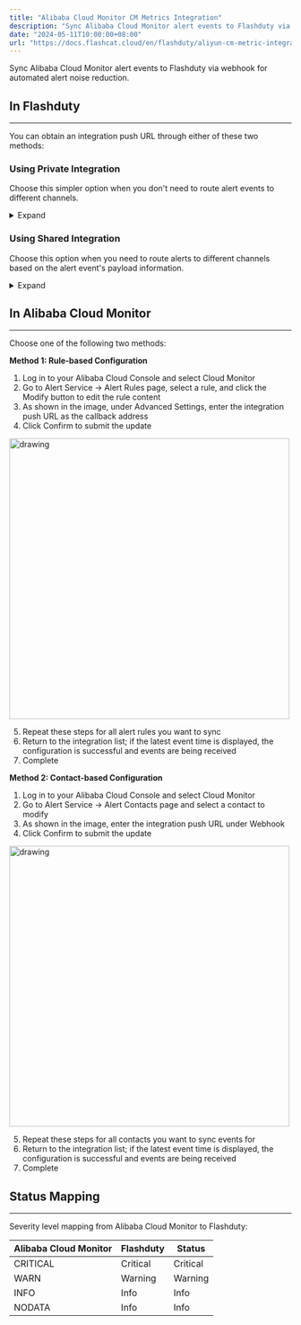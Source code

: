 ```yaml
---
title: "Alibaba Cloud Monitor CM Metrics Integration"
description: "Sync Alibaba Cloud Monitor alert events to Flashduty via webhook for automated alert noise reduction"
date: "2024-05-11T10:00:00+08:00"
url: "https://docs.flashcat.cloud/en/flashduty/aliyun-cm-metric-integration-guide"
---
```


Sync Alibaba Cloud Monitor alert events to Flashduty via webhook for automated alert noise reduction.

<div class="hide">

## In Flashduty
---
You can obtain an integration push URL through either of these two methods:

### Using Private Integration

Choose this simpler option when you don't need to route alert events to different channels.

<details>
  <summary>Expand</summary>
  
  1. Go to the Flashduty console, select **Channel**, and enter a specific channel's details page
  2. Select the **Integrations** tab, click **Add Integration** to enter the integration page
  3. Choose **Alibaba Cloud CM Metrics** integration and click **Save** to generate a card
  4. Click the generated card to view the **push URL**, copy it for later use, and you're done
  
</details>

### Using Shared Integration

Choose this option when you need to route alerts to different channels based on the alert event's payload information.

<details>
  <summary>Expand</summary>
  
  1. Go to the Flashduty console, select **Integration Center=>Alert Events** to enter the integration selection page
  2. Select **Alibaba Cloud CM Metrics** integration:
        - **Integration Name**: Define a name for this integration
  3. Click **Save** and copy the newly generated **push URL** for later use
  4. Click **Create Route** to configure routing rules for the integration. You can match different alerts to different channels based on conditions, or set a default channel as a fallback, and adjust as needed later
  5. Complete
    
</details>
</div>

## In Alibaba Cloud Monitor
---
Choose one of the following two methods:

**Method 1: Rule-based Configuration**

<div class="md-block">

1. Log in to your Alibaba Cloud Console and select Cloud Monitor
2. Go to Alert Service -> Alert Rules page, select a rule, and click the Modify button to edit the rule content
3. As shown in the image, under Advanced Settings, enter the integration push URL as the callback address
4. Click Confirm to submit the update

<img src="https://download.flashcat.cloud/flashduty/doc/en/aliyun/metric-1.png" alt="drawing" width="500"/>

5. Repeat these steps for all alert rules you want to sync
6. Return to the integration list; if the latest event time is displayed, the configuration is successful and events are being received
7. Complete

</div>

**Method 2: Contact-based Configuration**

<div class="md-block">

1. Log in to your Alibaba Cloud Console and select Cloud Monitor
2. Go to Alert Service -> Alert Contacts page and select a contact to modify
3. As shown in the image, enter the integration push URL under Webhook
4. Click Confirm to submit the update

<img src="https://download.flashcat.cloud/flashduty/doc/en/aliyun/metric-2.png" alt="drawing" width="500"/>

5. Repeat these steps for all contacts you want to sync events for
6. Return to the integration list; if the latest event time is displayed, the configuration is successful and events are being received
7. Complete

</div>

## Status Mapping
---
<div class="md-block">
  
Severity level mapping from Alibaba Cloud Monitor to Flashduty:

| Alibaba Cloud Monitor | Flashduty | Status |
| -------------------- | --------- | ------ |
| CRITICAL             | Critical  | Critical |
| WARN                 | Warning   | Warning |
| INFO                 | Info      | Info |
| NODATA               | Info      | Info |

</div>
